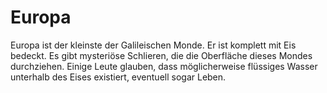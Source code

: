 # Europa

Europa ist der kleinste der Galileischen Monde. Er ist komplett mit Eis bedeckt.
Es gibt mysteriöse Schlieren, die die Oberfläche dieses Mondes durchziehen.
Einige Leute glauben, dass möglicherweise flüssiges Wasser unterhalb des Eises
existiert, eventuell sogar Leben.
